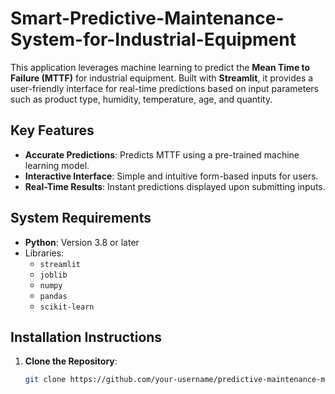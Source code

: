 # Smart-Predictive-Maintenance-System-for-Industrial-Equipment

This application leverages machine learning to predict the **Mean Time to Failure (MTTF)** for industrial equipment. Built with **Streamlit**, it provides a user-friendly interface for real-time predictions based on input parameters such as product type, humidity, temperature, age, and quantity.


## Key Features
- **Accurate Predictions**: Predicts MTTF using a pre-trained machine learning model.
- **Interactive Interface**: Simple and intuitive form-based inputs for users.
- **Real-Time Results**: Instant predictions displayed upon submitting inputs.

## System Requirements
- **Python**: Version 3.8 or later
- Libraries:
  - `streamlit`
  - `joblib`
  - `numpy`
  - `pandas`
  - `scikit-learn`

## Installation Instructions
1. **Clone the Repository**:
   ```bash
   git clone https://github.com/your-username/predictive-maintenance-model.git
